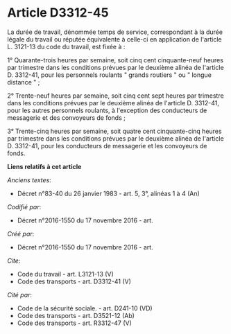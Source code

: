 # Article D3312-45

La durée de travail, dénommée temps de service, correspondant à la durée légale du travail ou réputée équivalente à celle-ci
en application de l'article L. 3121-13 du code du travail, est fixée à : 

1° Quarante-trois heures par semaine, soit cinq cent cinquante-neuf heures par trimestre dans les conditions prévues par le
deuxième alinéa de l'article D. 3312-41, pour les personnels roulants " grands routiers " ou " longue distance " ; 

2° Trente-neuf heures par semaine, soit cinq cent sept heures par trimestre dans les conditions prévues par le deuxième
alinéa de l'article D. 3312-41, pour les autres personnels roulants, à l'exception des conducteurs de messagerie et des
convoyeurs de fonds ; 

3° Trente-cinq heures par semaine, soit quatre cent cinquante-cinq heures par trimestre dans les conditions prévues par le
deuxième alinéa de l'article D. 3312-41, pour les conducteurs de messagerie et les convoyeurs de fonds.

**Liens relatifs à cet article**

_Anciens textes_:

  - Décret n°83-40 du 26 janvier 1983 - art. 5, 3°, alinéas 1 à 4 (An)

_Codifié par_:

  - Décret n°2016-1550 du 17 novembre 2016 - art.

_Créé par_:

  - Décret n°2016-1550 du 17 novembre 2016 - art.

_Cite_:

  - Code du travail - art. L3121-13 (V)
  - Code des transports - art. D3312-41 (V)

_Cité par_:

  - Code de la sécurité sociale. - art. D241-10 (VD)
  - Code des transports - art. D3521-12 (Ab)
  - Code des transports - art. R3312-47 (V)
